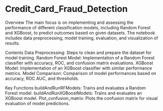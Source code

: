 # Credit_Card_Fraud_Detection

Overview
The main focus is on implementing and assessing the performance of different classification models, including Random Forest and XGBoost, to predict outcomes based on given datasets. The notebook includes data preprocessing, model training, evaluation, and visualization of results.

Contents
Data Preprocessing: Steps to clean and prepare the dataset for model training.
Random Forest Model: Implementation of a Random Forest classifier with accuracy, ROC, and confusion matrix evaluations.
XGBoost Model: Implementation of an XGBoost classifier with similar performance metrics.
Model Comparison: Comparison of model performances based on accuracy, ROC AUC, and thresholds.


Key Functions
buildAndRunRFModels: Trains and evaluates a Random Forest model.
buildAndRunXGBoostModels: Trains and evaluates an XGBoost model.
Plot_confusion_matrix: Plots the confusion matrix for visual evaluation of model predictions.

